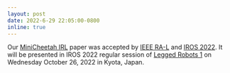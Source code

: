 ```yaml
---
layout: post
date: 2022-6-29 22:05:00-0800
inline: true
---
```


Our [MiniCheetah IRL](https://ieeexplore.ieee.org/document/9882042) paper was accepted by [IEEE RA-L](https://ieeexplore.ieee.org/xpl/RecentIssue.jsp?punumber=7083369) and [IROS 2022](https://iros2022.org/). It will be presented in IROS 2022 regular session of [Legged Robots 1](https://ras.papercept.net/conferences/conferences/IROS22/program/IROS22_ContentListWeb_4.html#wea-19) on Wednesday October 26, 2022 in Kyota, Japan.
